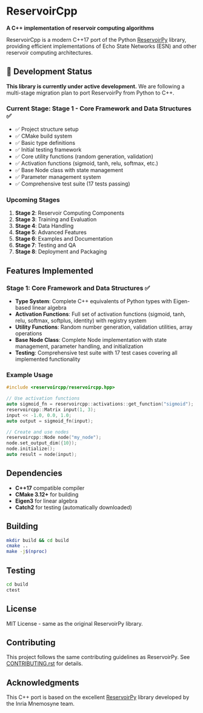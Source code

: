 # ReservoirCpp

**A C++ implementation of reservoir computing algorithms**

ReservoirCpp is a modern C++17 port of the Python [ReservoirPy](https://github.com/reservoirpy/reservoirpy) library, providing efficient implementations of Echo State Networks (ESN) and other reservoir computing architectures.

## 🚧 Development Status

**This library is currently under active development.** We are following a multi-stage migration plan to port ReservoirPy from Python to C++.

### Current Stage: Stage 1 - Core Framework and Data Structures ✅

- ✅ Project structure setup
- ✅ CMake build system
- ✅ Basic type definitions
- ✅ Initial testing framework
- ✅ Core utility functions (random generation, validation)
- ✅ Activation functions (sigmoid, tanh, relu, softmax, etc.)
- ✅ Base Node class with state management
- ✅ Parameter management system
- ✅ Comprehensive test suite (17 tests passing)

### Upcoming Stages

1. **Stage 2**: Reservoir Computing Components  
2. **Stage 3**: Training and Evaluation
3. **Stage 4**: Data Handling
4. **Stage 5**: Advanced Features
5. **Stage 6**: Examples and Documentation
6. **Stage 7**: Testing and QA
7. **Stage 8**: Deployment and Packaging

## Features Implemented

### Stage 1: Core Framework and Data Structures ✅

- **Type System**: Complete C++ equivalents of Python types with Eigen-based linear algebra
- **Activation Functions**: Full set of activation functions (sigmoid, tanh, relu, softmax, softplus, identity) with registry system
- **Utility Functions**: Random number generation, validation utilities, array operations
- **Base Node Class**: Complete Node implementation with state management, parameter handling, and initialization
- **Testing**: Comprehensive test suite with 17 test cases covering all implemented functionality

### Example Usage

```cpp
#include <reservoircpp/reservoircpp.hpp>

// Use activation functions
auto sigmoid_fn = reservoircpp::activations::get_function("sigmoid");
reservoircpp::Matrix input(1, 3);
input << -1.0, 0.0, 1.0;
auto output = sigmoid_fn(input);

// Create and use nodes
reservoircpp::Node node("my_node");
node.set_output_dim({10});
node.initialize();
auto result = node(input);
```

## Dependencies

- **C++17** compatible compiler
- **CMake 3.12+** for building
- **Eigen3** for linear algebra
- **Catch2** for testing (automatically downloaded)

## Building

```bash
mkdir build && cd build
cmake ..
make -j$(nproc)
```

## Testing

```bash
cd build
ctest
```

## License

MIT License - same as the original ReservoirPy library.

## Contributing

This project follows the same contributing guidelines as ReservoirPy. See [CONTRIBUTING.rst](CONTRIBUTING.rst) for details.

## Acknowledgments

This C++ port is based on the excellent [ReservoirPy](https://github.com/reservoirpy/reservoirpy) library developed by the Inria Mnemosyne team.